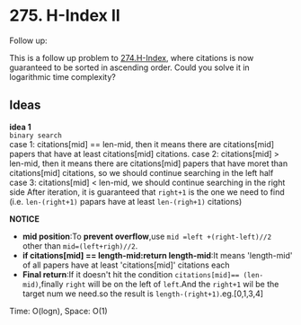 # 275. H-Index II    

Follow up:

This is a follow up problem to [274.H-Index](https://github.com/JingRachaelZhu/CrackLeetcode/tree/JingRachaelZhu-patch-1/Array/274.%20H-Index), where citations is now guaranteed to be sorted in ascending order.
Could you solve it in logarithmic time complexity?       

## Ideas  
**idea 1**   
`binary search`     
case 1: citations[mid] == len-mid, then it means there are citations[mid] papers that have at least citations[mid] citations.
case 2: citations[mid] > len-mid, then it means there are citations[mid] papers that have moret than citations[mid] citations, so we should continue searching in the left half
case 3: citations[mid] < len-mid, we should continue searching in the right side
After iteration, it is guaranteed that `right+1` is the one we need to find (i.e. `len-(right+1)` papars have at least `len-(righ+1)` citations)     

**NOTICE**      
* **mid position**:To **prevent overflow**,use `mid =left +(right-left)//2` other than `mid=(left+righ)//2`.      
 * **if citations[mid] == length-mid:return length-mid**:It means 'length-mid' of all papers have at least 'citations[mid]' citations each     
* **Final return**:If it doesn't hit the condition `citations[mid]== (len-mid)`,finally `right` will be on the left of `left`.And the `right+1` wil be the target num we need.so the result is `length-(right+1)`.eg.[0,1,3,4]            

Time: O(logn), Space: O(1)      



